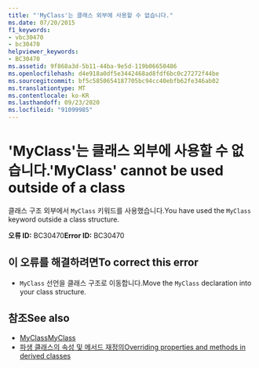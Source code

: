 ```yaml
---
title: "'MyClass'는 클래스 외부에 사용할 수 없습니다."
ms.date: 07/20/2015
f1_keywords:
- vbc30470
- bc30470
helpviewer_keywords:
- BC30470
ms.assetid: 9f868a3d-5b11-44ba-9e5d-119b06650486
ms.openlocfilehash: d4e918a0df5e3442468ad8fdf6bc0c27272f44be
ms.sourcegitcommit: bf5c5850654187705bc94cc40ebfb62fe346ab02
ms.translationtype: MT
ms.contentlocale: ko-KR
ms.lasthandoff: 09/23/2020
ms.locfileid: "91099985"
---
```

# <a name="myclass-cannot-be-used-outside-of-a-class"></a><span data-ttu-id="c0fe6-102">'MyClass'는 클래스 외부에 사용할 수 없습니다.</span><span class="sxs-lookup"><span data-stu-id="c0fe6-102">'MyClass' cannot be used outside of a class</span></span>

<span data-ttu-id="c0fe6-103">클래스 구조 외부에서 `MyClass` 키워드를 사용했습니다.</span><span class="sxs-lookup"><span data-stu-id="c0fe6-103">You have used the `MyClass` keyword outside a class structure.</span></span>  
  
 <span data-ttu-id="c0fe6-104">**오류 ID:** BC30470</span><span class="sxs-lookup"><span data-stu-id="c0fe6-104">**Error ID:** BC30470</span></span>  
  
## <a name="to-correct-this-error"></a><span data-ttu-id="c0fe6-105">이 오류를 해결하려면</span><span class="sxs-lookup"><span data-stu-id="c0fe6-105">To correct this error</span></span>  
  
- <span data-ttu-id="c0fe6-106">`MyClass` 선언을 클래스 구조로 이동합니다.</span><span class="sxs-lookup"><span data-stu-id="c0fe6-106">Move the `MyClass` declaration into your class structure.</span></span>  
  
## <a name="see-also"></a><span data-ttu-id="c0fe6-107">참조</span><span class="sxs-lookup"><span data-stu-id="c0fe6-107">See also</span></span>

- [<span data-ttu-id="c0fe6-108">MyClass</span><span class="sxs-lookup"><span data-stu-id="c0fe6-108">MyClass</span></span>](../programming-guide/program-structure/me-my-mybase-and-myclass.md#myclass)
- [<span data-ttu-id="c0fe6-109">파생 클래스의 속성 및 메서드 재정의</span><span class="sxs-lookup"><span data-stu-id="c0fe6-109">Overriding properties and methods in derived classes</span></span>](../programming-guide/language-features/objects-and-classes/inheritance-basics.md#overriding-properties-and-methods-in-derived-classes)
